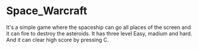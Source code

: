 # Space_Warcraft
It's a simple game where the spaceship can go all places of the screen and it can fire to destroy the asteroids. It has three level Easy, madium and hard. And it can clear high score by pressing C.
